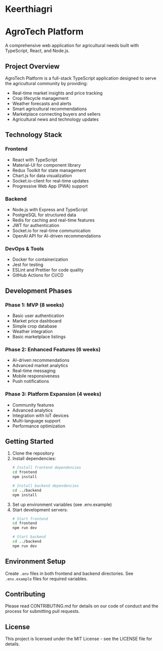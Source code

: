 # Keerthiagri
# AgroTech Platform

A comprehensive web application for agricultural needs built with TypeScript, React, and Node.js.

## Project Overview

AgroTech Platform is a full-stack TypeScript application designed to serve the agricultural community by providing:

- Real-time market insights and price tracking
- Crop lifecycle management
- Weather forecasts and alerts
- Smart agricultural recommendations
- Marketplace connecting buyers and sellers
- Agricultural news and technology updates

## Technology Stack

### Frontend
- React with TypeScript
- Material-UI for component library
- Redux Toolkit for state management
- Chart.js for data visualization
- Socket.io-client for real-time updates
- Progressive Web App (PWA) support

### Backend
- Node.js with Express and TypeScript
- PostgreSQL for structured data
- Redis for caching and real-time features
- JWT for authentication
- Socket.io for real-time communication
- OpenAI API for AI-driven recommendations

### DevOps & Tools
- Docker for containerization
- Jest for testing
- ESLint and Prettier for code quality
- GitHub Actions for CI/CD

## Development Phases

### Phase 1: MVP (8 weeks)
- Basic user authentication
- Market price dashboard
- Simple crop database
- Weather integration
- Basic marketplace listings

### Phase 2: Enhanced Features (6 weeks)
- AI-driven recommendations
- Advanced market analytics
- Real-time messaging
- Mobile responsiveness
- Push notifications

### Phase 3: Platform Expansion (4 weeks)
- Community features
- Advanced analytics
- Integration with IoT devices
- Multi-language support
- Performance optimization

## Getting Started

1. Clone the repository
2. Install dependencies:
   ```bash
   # Install frontend dependencies
   cd frontend
   npm install

   # Install backend dependencies
   cd ../backend
   npm install
   ```
3. Set up environment variables (see .env.example)
4. Start development servers:
   ```bash
   # Start frontend
   cd frontend
   npm run dev

   # Start backend
   cd ../backend
   npm run dev
   ```

## Environment Setup

Create `.env` files in both frontend and backend directories. See `.env.example` files for required variables.

## Contributing

Please read CONTRIBUTING.md for details on our code of conduct and the process for submitting pull requests.

## License

This project is licensed under the MIT License - see the LICENSE file for details.
